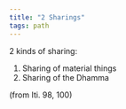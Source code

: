 ```yaml
---
title: "2 Sharings"
tags: path
---
```

2 kinds of sharing: 

1. Sharing of material things 
2. Sharing of the Dhamma 

(from Iti. 98, 100)
